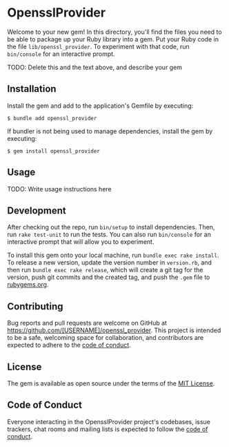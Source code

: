 # OpensslProvider

Welcome to your new gem! In this directory, you'll find the files you need to be able to package up your Ruby library into a gem. Put your Ruby code in the file `lib/openssl_provider`. To experiment with that code, run `bin/console` for an interactive prompt.

TODO: Delete this and the text above, and describe your gem

## Installation

Install the gem and add to the application's Gemfile by executing:

    $ bundle add openssl_provider

If bundler is not being used to manage dependencies, install the gem by executing:

    $ gem install openssl_provider

## Usage

TODO: Write usage instructions here

## Development

After checking out the repo, run `bin/setup` to install dependencies. Then, run `rake test-unit` to run the tests. You can also run `bin/console` for an interactive prompt that will allow you to experiment.

To install this gem onto your local machine, run `bundle exec rake install`. To release a new version, update the version number in `version.rb`, and then run `bundle exec rake release`, which will create a git tag for the version, push git commits and the created tag, and push the `.gem` file to [rubygems.org](https://rubygems.org).

## Contributing

Bug reports and pull requests are welcome on GitHub at https://github.com/[USERNAME]/openssl_provider. This project is intended to be a safe, welcoming space for collaboration, and contributors are expected to adhere to the [code of conduct](https://github.com/[USERNAME]/openssl_provider/blob/main/CODE_OF_CONDUCT.md).

## License

The gem is available as open source under the terms of the [MIT License](https://opensource.org/licenses/MIT).

## Code of Conduct

Everyone interacting in the OpensslProvider project's codebases, issue trackers, chat rooms and mailing lists is expected to follow the [code of conduct](https://github.com/[USERNAME]/openssl_provider/blob/main/CODE_OF_CONDUCT.md).
